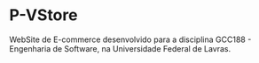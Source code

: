 # P-VStore
WebSite de E-commerce desenvolvido para a disciplina GCC188 - Engenharia de Software, na Universidade Federal de Lavras.
